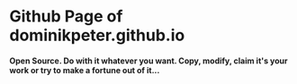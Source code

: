 # Github Page of dominikpeter.github.io


#### Open Source. Do with it whatever you want. Copy, modify, claim it's your work or try to make a fortune out of it...
